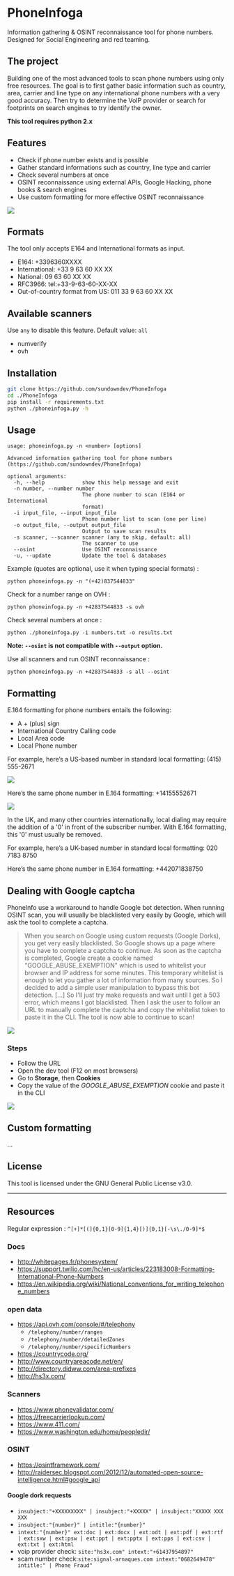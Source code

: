 # PhoneInfoga

Information gathering & OSINT reconnaissance tool for phone numbers. Designed for Social Engineering and red teaming.

## The project

Building one of the most advanced tools to scan phone numbers using only free resources. The goal is to first gather basic information such as country, area, carrier and line type on any international phone numbers with a very good accuracy. Then try to determine the VoIP provider or search for footprints on search engines to try identify the owner.

**This tool requires python 2.x**

## Features

- Check if phone number exists and is possible
- Gather standard informations such as country, line type and carrier
- Check several numbers at once
- OSINT reconnaissance using external APIs, Google Hacking, phone books & search engines
- Use custom formatting for more effective OSINT reconnaissance

![](https://i.imgur.com/bWx79dy.png)

## Formats

The tool only accepts E164 and International formats as input.

- E164: +3396360XXXX
- International: +33 9 63 60 XX XX
- National: 09 63 60 XX XX
- RFC3966: tel:+33-9-63-60-XX-XX
- Out-of-country format from US: 011 33 9 63 60 XX XX

## Available scanners

Use `any` to disable this feature. Default value: `all`

- numverify
- ovh

## Installation

```bash
git clone https://github.com/sundowndev/PhoneInfoga
cd ./PhoneInfoga
pip install -r requirements.txt
python ./phoneinfoga.py -h
```

## Usage

```
usage: phoneinfoga.py -n <number> [options]

Advanced information gathering tool for phone numbers
(https://github.com/sundowndev/PhoneInfoga)

optional arguments:
  -h, --help            show this help message and exit
  -n number, --number number
                        The phone number to scan (E164 or International
                        format)
  -i input_file, --input input_file
                        Phone number list to scan (one per line)
  -o output_file, --output output_file
                        Output to save scan results
  -s scanner, --scanner scanner (any to skip, default: all)
                        The scanner to use
  --osint               Use OSINT reconnaissance
  -u, --update          Update the tool & databases
```

Example (quotes are optional, use it when typing special formats) :

```
python phoneinfoga.py -n "(+42)837544833"
```

Check for a number range on OVH :

```
python phoneinfoga.py -n +42837544833 -s ovh
```

Check several numbers at once :

```
python ./phoneinfoga.py -i numbers.txt -o results.txt
```

**Note: `--osint` is not compatible with `--output` option.**

Use all scanners and run OSINT reconnaissance :

```
python phoneinfoga.py -n +42837544833 -s all --osint
```

## Formatting

E.164 formatting for phone numbers entails the following:

- A + (plus) sign
- International Country Calling code
- Local Area code
- Local Phone number

For example, here’s a US-based number in standard local formatting: (415) 555-2671

![](https://i.imgur.com/0e2SMdL.png)

Here’s the same phone number in E.164 formatting: +14155552671

![](https://i.imgur.com/KfrvacR.png)

In the UK, and many other countries internationally, local dialing may require the addition of a '0' in front of the subscriber number. With E.164 formatting, this '0' must usually be removed.

For example, here’s a UK-based number in standard local formatting: 020 7183 8750

Here’s the same phone number in E.164 formatting: +442071838750

## Dealing with Google captcha

PhoneInfo use a workaround to handle Google bot detection. When running OSINT scan, you will usually be blacklisted very easily by Google, which will ask the tool to complete a captcha.

>When you search on Google using custom requests (Google Dorks), you get very easily blacklisted. So Google shows up a page where you have to complete a captcha to continue. As soon as the captcha is completed, Google create a cookie named "GOOGLE_ABUSE_EXEMPTION" which is used to whitelist your browser and IP address for some minutes. This temporary whitelist is enough to let you gather a lot of information from many sources. So I decided to add a simple user manipulation to bypass this bot detection. [...] So I'll just try make requests and wait until I get a 503 error, which means I got blacklisted. Then I ask the user to follow an URL to manually complete the captcha and copy the whitelist token to paste it in the CLI. The tool is now able to continue to scan!

![](https://i.imgur.com/qbFZa1m.png)

### Steps

- Follow the URL
- Open the dev tool (F12 on most browsers)
- Go to **Storage**, then **Cookies**
- Copy the value of the *GOOGLE_ABUSE_EXEMPTION* cookie and paste it in the CLI

![](https://i.imgur.com/KkE1EM5.png)

## Custom formatting

...

## License

This tool is licensed under the GNU General Public License v3.0.

----

## Resources

Regular expression : `^[+]*[(]{0,1}[0-9]{1,4}[)]{0,1}[-\s\./0-9]*$`

### Docs

- http://whitepages.fr/phonesystem/
- https://support.twilio.com/hc/en-us/articles/223183008-Formatting-International-Phone-Numbers
- https://en.wikipedia.org/wiki/National_conventions_for_writing_telephone_numbers

### open data

- https://api.ovh.com/console/#/telephony
  - `/telephony/number/ranges`
  - `/telephony/number/detailedZones`
  - `/telephony/number/specificNumbers`
- https://countrycode.org/
- http://www.countryareacode.net/en/
- http://directory.didww.com/area-prefixes
- http://hs3x.com/

### Scanners

- https://www.phonevalidator.com/
- https://freecarrierlookup.com/
- https://www.411.com/
- https://www.washington.edu/home/peopledir/

### OSINT

- https://osintframework.com/
- http://raidersec.blogspot.com/2012/12/automated-open-source-intelligence.html#google_api

#### Google dork requests

- `insubject:"+XXXXXXXXX" | insubject:"+XXXXX" | insubject:"XXXXX XXX XXX`
- `insubject:"{number}" | intitle:"{number}"`
- `intext:"{number}" ext:doc | ext:docx | ext:odt | ext:pdf | ext:rtf | ext:sxw | ext:psw | ext:ppt | ext:pptx | ext:pps | ext:csv | ext:txt | ext:html`
- voip provider check: `site:"hs3x.com" intext:"+61437954897"`
- scam number check:`site:signal-arnaques.com intext:"0682649478" intitle:" | Phone Fraud"`
